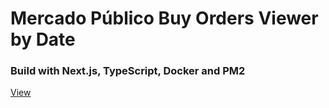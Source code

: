 # Mercado Público Buy Orders Viewer by Date

### Build with Next.js, TypeScript, Docker and PM2

[View](https://mercadopublico-viewer.herokuapp.com/)
